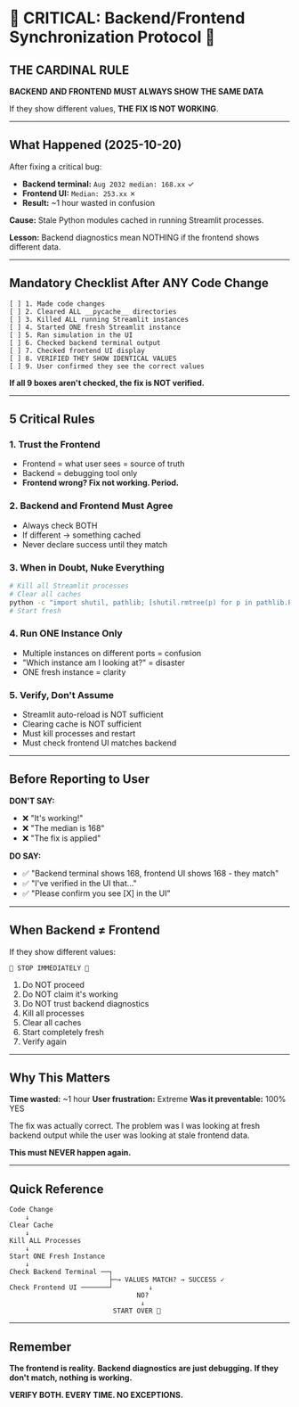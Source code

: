 # 🚨 CRITICAL: Backend/Frontend Synchronization Protocol 🚨

## THE CARDINAL RULE

**BACKEND AND FRONTEND MUST ALWAYS SHOW THE SAME DATA**

If they show different values, **THE FIX IS NOT WORKING**.

---

## What Happened (2025-10-20)

After fixing a critical bug:
- **Backend terminal:** `Aug 2032 median: 168.xx` ✓
- **Frontend UI:** `Median: 253.xx` ✗
- **Result:** ~1 hour wasted in confusion

**Cause:** Stale Python modules cached in running Streamlit processes.

**Lesson:** Backend diagnostics mean NOTHING if the frontend shows different data.

---

## Mandatory Checklist After ANY Code Change

```
[ ] 1. Made code changes
[ ] 2. Cleared ALL __pycache__ directories
[ ] 3. Killed ALL running Streamlit instances
[ ] 4. Started ONE fresh Streamlit instance
[ ] 5. Ran simulation in the UI
[ ] 6. Checked backend terminal output
[ ] 7. Checked frontend UI display
[ ] 8. VERIFIED THEY SHOW IDENTICAL VALUES
[ ] 9. User confirmed they see the correct values
```

**If all 9 boxes aren't checked, the fix is NOT verified.**

---

## 5 Critical Rules

### 1. Trust the Frontend
- Frontend = what user sees = source of truth
- Backend = debugging tool only
- **Frontend wrong? Fix not working. Period.**

### 2. Backend and Frontend Must Agree
- Always check BOTH
- If different → something cached
- Never declare success until they match

### 3. When in Doubt, Nuke Everything
```bash
# Kill all Streamlit processes
# Clear all caches
python -c "import shutil, pathlib; [shutil.rmtree(p) for p in pathlib.Path('.').rglob('__pycache__') if p.is_dir()]"
# Start fresh
```

### 4. Run ONE Instance Only
- Multiple instances on different ports = confusion
- "Which instance am I looking at?" = disaster
- ONE fresh instance = clarity

### 5. Verify, Don't Assume
- Streamlit auto-reload is NOT sufficient
- Clearing cache is NOT sufficient
- Must kill processes and restart
- Must check frontend UI matches backend

---

## Before Reporting to User

**DON'T SAY:**
- ❌ "It's working!"
- ❌ "The median is 168"
- ❌ "The fix is applied"

**DO SAY:**
- ✅ "Backend terminal shows 168, frontend UI shows 168 - they match"
- ✅ "I've verified in the UI that..."
- ✅ "Please confirm you see [X] in the UI"

---

## When Backend ≠ Frontend

If they show different values:

```
🚨 STOP IMMEDIATELY 🚨
```

1. Do NOT proceed
2. Do NOT claim it's working
3. Do NOT trust backend diagnostics
4. Kill all processes
5. Clear all caches
6. Start completely fresh
7. Verify again

---

## Why This Matters

**Time wasted:** ~1 hour
**User frustration:** Extreme
**Was it preventable:** 100% YES

The fix was actually correct. The problem was I was looking at fresh backend output while the user was looking at stale frontend data.

**This must NEVER happen again.**

---

## Quick Reference

```
Code Change
    ↓
Clear Cache
    ↓
Kill ALL Processes
    ↓
Start ONE Fresh Instance
    ↓
Check Backend Terminal ──┐
                         ├─→ VALUES MATCH? → SUCCESS ✓
Check Frontend UI ───────┘         ↓
                                NO?
                                 ↓
                          START OVER 🔄
```

---

## Remember

**The frontend is reality.**
**Backend diagnostics are just debugging.**
**If they don't match, nothing is working.**

**VERIFY BOTH. EVERY TIME. NO EXCEPTIONS.**
